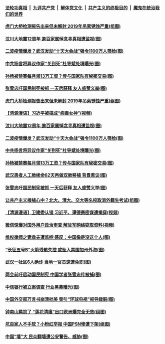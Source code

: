 ####  [法轮功真相](../../../../basic/blob/master/README.md?t=05130131) &nbsp;|&nbsp; [九评共产党](../../../../9ping.md/blob/master/README.md?t=05130131) &nbsp;|&nbsp; [解体党文化](../../../../jtdwh.md/blob/master/README.md?t=05130131)  &nbsp;|&nbsp; [共产主义的终极目的](../../../../gczydzjmd.md/blob/master/README.md?t=05130131) &nbsp;|&nbsp; [魔鬼在统治我们的世界](../../../../mgztzwmdsj.md/blob/master/README.md?t=05130131) 

#### [虎门大桥检测报告出来但未解封 2019年吊索锈蚀严重(组图)](../pages/p1/933058.md?t=05130131) 

#### [汶川大地震12周年 逾百家属悼念寻真相遭监视(图)](../pages/p1/933059.md?t=05130131) 

#### [二波疫情爆发？武汉发动“十天大会战”强令1100万人筛检(图)](../pages/p1/933039.md?t=05130131) 

#### [中共扬言将异议作家“关到死”杜导斌处境曝光(图)](../pages/p1/933036.md?t=05130131) 

#### [孙杨被禁赛每月领13万工资？传与国家队有秘密交易(图)](../pages/p1/933021.md?t=05130131) 

#### [张雪忠吁国民制宪被抓 一天后获释 友人盛赞义举(图)](../pages/p1/932979.md?t=05130131) 

#### [虎门大桥检测报告出来但未解封 2019年吊索锈蚀严重(组图)](../pages/p1/933058.md?t=05130131) 

#### [【清源漫语】习近平被搞成“病毒女神”(视频)](../pages/p1/933051.md?t=05130131) 

#### [汶川大地震12周年 逾百家属悼念寻真相遭监视(图)](../pages/p1/933059.md?t=05130131) 

#### [二波疫情爆发？武汉发动“十天大会战”强令1100万人筛检(图)](../pages/p1/933039.md?t=05130131) 

#### [中共扬言将异议作家“关到死”杜导斌处境曝光(图)](../pages/p1/933036.md?t=05130131) 

#### [孙杨被禁赛每月领13万工资？传与国家队有秘密交易(图)](../pages/p1/933021.md?t=05130131) 

#### [武汉患者人工肺续命62天再做双肺移植 背景惹议(图)](../pages/p1/932951.md?t=05130131) 

#### [张雪忠吁国民制宪被抓 一天后获释 友人盛赞义举(图)](../pages/p1/932979.md?t=05130131) 

#### [让共产主义根植心中？北大、清大、交大等名校取消外籍生考试(组图)](../pages/p1/932935.md?t=05130131) 

#### [【清源漫语】卫建委认错 习近平、谭德赛密谋遭揭穿(视频)](../pages/p1/932937.md?t=05130131) 

#### [微信惊爆对国外用户政治审查 解放军网络窃取资料(视频)](../pages/p1/932901.md?t=05130131) 

#### [维权律师之妻救夫遭监控 感叹：中国像是没这个人(图)](../pages/p1/932816.md?t=05130131) 

#### [“长征五号B”火箭残骸失控 或坠入美国加州外海(图)](../pages/p1/932920.md?t=05130131) 

#### [武汉一社区6人确诊 当地一官员速遭免职(图)](../pages/p1/932917.md?t=05130131) 

#### [两会前吁启动国民制宪 中国学者张雪忠传被捕(图)](../pages/p1/932900.md?t=05130131) 

#### [中信银行被立案调查 行业黑幕曝光(图)](../pages/p1/932892.md?t=05130131) 

#### [中国外交部万言书崩溃批美 竟引“环球电视”报导栽赃(图)](../pages/p1/932846.md?t=05130131) 

#### [钟南山尴尬了 “莲花清瘟”出口欧洲爆完全无效(组图)](../pages/p1/932832.md?t=05130131) 

#### [坑自家人不手软？小粉红举报 中国PSN惨遭下架(组图)](../pages/p1/932828.md?t=05130131) 

#### [中国“墙”大 民众翻墙遭公安警告、威胁(图)](../pages/p1/932830.md?t=05130131) 

